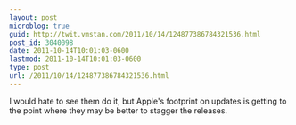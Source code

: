 ```yaml
---
layout: post
microblog: true
guid: http://twit.vmstan.com/2011/10/14/124877386784321536.html
post_id: 3040098
date: 2011-10-14T10:01:03-0600
lastmod: 2011-10-14T10:01:03-0600
type: post
url: /2011/10/14/124877386784321536.html
---
```

I would hate to see them do it, but Apple's footprint on updates is getting to the point where they may be better to stagger the releases.
